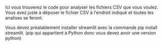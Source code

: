 Ici vous trouverez le code pour analyser les fichiers CSV que vous voulez. 
Vous avez juste à déposer le fichier CSV à l'endroit indiqué et toutes les analises se feront. 

Vous devez préalablement installer streamlit avec la commande 
pip install streamlit. (pip qui appartient à Python donc vous devez avoir une version python)
